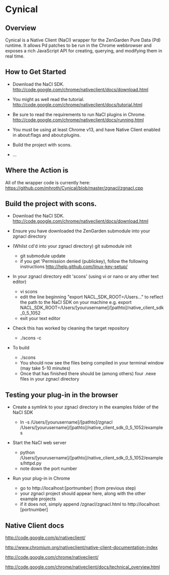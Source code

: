 Cynical
=======

Overview
--------

Cynical is a Native Client (NaCl) wrapper for the ZenGarden Pure Data (Pd) runtime. It allows Pd patches to be run in the Chrome webbrowser and exposes a rich JavaScript API for creating, querying, and modifying them in real time.

How to Get Started
------------------

  + Download the NaCl SDK.  http://code.google.com/chrome/nativeclient/docs/download.html

  + You might as well read the tutorial. http://code.google.com/chrome/nativeclient/docs/tutorial.html

  + Be sure to read the requirements to run NaCl plugins in Chrome. http://code.google.com/chrome/nativeclient/docs/running.html

  + You must be using at least Chrome v13, and have Native Client enabled in about:flags and about:plugins.

  + Build the project with scons.

  + ...

Where the Action is
-------------------

All of the wrapper code is currently here: https://github.com/mhroth/Cynical/blob/master/zgnacl/zgnacl.cpp

Build the project with scons.
------------------

  + Download the NaCl SDK.  http://code.google.com/chrome/nativeclient/docs/download.html

  + Ensure you have downloaded the ZenGarden submodule into your zgnacl directory
  + (Whilst cd'd into your zgnacl directory) git submodule init
	+ git submodule update
	+ if you get 'Permission denied (publickey), follow the following instructions http://help.github.com/linux-key-setup/

  + In your zgnacl directory edit 'scons' (using vi or nano or any other text editor)
	+ vi scons
	+ edit the line beginning "export NACL_SDK_ROOT=/Users…" to reflect the path to the NaCl SDK on your machine e.g. export NACL_SDK_ROOT=/Users/[yourusername]/[pathto]/native_client_sdk_0_5_1052
	+ exit your text editor

  + Check this has worked by cleaning the target repository
	+ ./scons -c

  + To build
	+ ./scons
	+ You should now see the files being compiled in your terminal window (may take 5-10 minutes)
	+ Once that has finished there should be (among others) four .nexe files in your zgnacl directory

Testing your plug-in in the browser
------------------

  + Create a symlink to your zgnacl directory in the examples folder of the NaCl SDK
	+ ln -s /Users/[yourusername]/[pathto]/zgnacl /Users/[yourusername]/[pathto]/native_client_sdk_0_5_1052/examples

  + Start the NaCl web server
	+ python /Users/[yourusername]/[pathto]/native_client_sdk_0_5_1052/examples/httpd.py
	+ note down the port number

  + Run your plug-in in Chrome
	+ go to http://localhost:[portnumber] (from previous step)
	+ your zgnacl project should appear here, along with the other example projects
	+ if it does not, simply append /zgnacl/zgnacl.html to http://localhost:[portnumber]

Native Client docs
------------------

http://code.google.com/p/nativeclient/

http://www.chromium.org/nativeclient/native-client-documentation-index

http://code.google.com/chrome/nativeclient/

http://code.google.com/chrome/nativeclient/docs/technical_overview.html